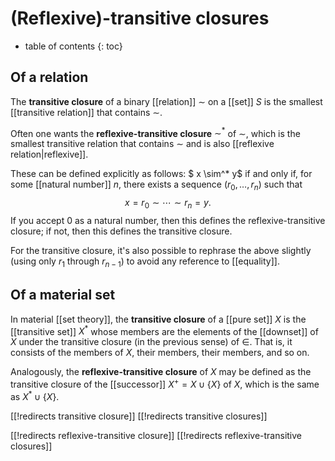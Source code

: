 
# (Reflexive)-transitive closures
* table of contents
{: toc}

## Of a relation

The __transitive closure__ of a binary [[relation]] $\sim$ on a [[set]] $S$ is the smallest [[transitive relation]] that contains $\sim$.

Often one wants the __reflexive-transitive closure__ $\sim^*$ of $\sim$, which is the smallest transitive relation that contains $\sim$ and is also [[reflexive relation|reflexive]].

These can be defined explicitly as follows: $ x \sim^* y$ if and only if, for some [[natural number]] $n$, there exists a sequence $(r_0, \ldots, r_n)$ such that
$$ x = r_0 \sim \cdots \sim r_n = y .$$
If you accept $0$ as a natural number, then this defines the reflexive-transitive closure; if not, then this defines the transitive closure.

For the transitive closure, it\'s also possible to rephrase the above slightly (using only $r_1$ through $r_{n-1}$) to avoid any reference to [[equality]].


## Of a material set

In material [[set theory]], the __transitive closure__ of a [[pure set]] $X$ is the [[transitive set]] $X^*$ whose members are the elements of the [[downset]] of $X$ under the transitive closure (in the previous sense) of $\in$.  That is, it consists of the members of $X$, their members, their members, and so on.

Analogously, the __reflexive-transitive closure__ of $X$ may be defined as the transitive closure of the [[successor]] $X^+ = X \cup \{X\}$ of $X$, which is the same as $X^* \cup \{X\}$.


[[!redirects transitive closure]]
[[!redirects transitive closures]]

[[!redirects reflexive-transitive closure]]
[[!redirects reflexive-transitive closures]]
